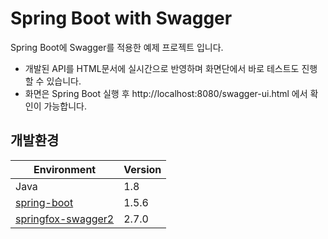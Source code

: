 # Spring Boot with Swagger
Spring Boot에 Swagger를 적용한 예제 프로젝트 입니다.
- 개발된 API를 HTML문서에 실시간으로 반영하며 화면단에서 바로 테스트도 진행할 수 있습니다.  
- 화면은 Spring Boot 실행 후 http://localhost:8080/swagger-ui.html 에서 확인이 가능합니다.

## 개발환경
| Environment |  Version |
| ----- | ----- |
| Java | 1.8 |
| [spring-boot](https://github.com/spring-projects/spring-boot) | 1.5.6 |
| [springfox-swagger2](https://github.com/springfox/springfox) | 2.7.0 |
